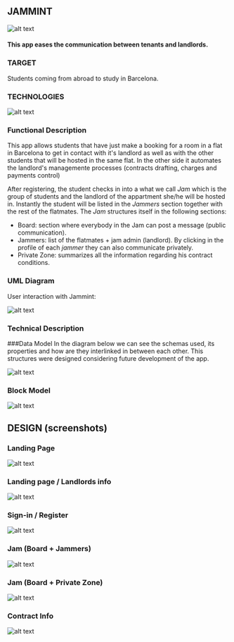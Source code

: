 ## JAMMINT

![alt text](https://raw.githubusercontent.com/aricima/jammint/master/src/assets/readMe/jammint.jpg)

#### This app eases the communication between tenants and landlords. 

### TARGET
Students coming from abroad to study in Barcelona.

### TECHNOLOGIES

![alt text](https://raw.githubusercontent.com/aricima/jammint/master/src/assets/readMe/technologies.png)

### Functional Description
This app allows students that have just make a booking for a room in a flat in Barcelona to get in contact with it's landlord as well as with the other students that will be hosted in the same flat. In the other side it automates the landlord's managemente processes (contracts drafting, charges and payments control)

After registering, the student checks in into a what we call *Jam* which is the group of students and the landlord of the appartment she/he will be hosted in. Instantly the student will be listed in the *Jammers* section together with the rest of the flatmates. The *Jam* structures itself in the following sections:
- Board: section where everybody in the Jam can post a message (public communication).
- Jammers: list of the flatmates + jam admin (landlord). By clicking in the profile of each *jammer* they can also communicate privately.
- Private Zone: summarizes all the information regarding his contract conditions.

### UML Diagram

User interaction with Jammint:

![alt text](https://raw.githubusercontent.com/aricima/jammint/master/src/assets/readMe/umlDiagram.png)


### Technical Description

###Data Model
In the diagram below we can see the schemas used, its properties and how are they interlinked in between each other. This structures were designed considering future development of the app.

![alt text](https://raw.githubusercontent.com/aricima/jammint/master/src/assets/readMe/dataModel.png)


### Block Model

![alt text](https://raw.githubusercontent.com/aricima/jammint/master/src/assets/readMe/blockModel.png)

## DESIGN (screenshots)

### Landing Page
![alt text](https://raw.githubusercontent.com/aricima/jammint/master/src/assets/readMe/Landing.png)

### Landing page / Landlords info
![alt text](https://raw.githubusercontent.com/aricima/jammint/master/src/assets/readMe/Landlord.png)

### Sign-in / Register
![alt text](https://raw.githubusercontent.com/aricima/jammint/master/src/assets/readMe/signin.png)

### Jam (Board + Jammers)
![alt text](https://raw.githubusercontent.com/aricima/jammint/master/src/assets/readMe/Jam.png)

### Jam (Board + Private Zone)
![alt text](https://raw.githubusercontent.com/aricima/jammint/master/src/assets/readMe/PrivZone.png)

### Contract Info
![alt text](https://raw.githubusercontent.com/aricima/jammint/master/src/assets/readMe/ContractInfo.png)
